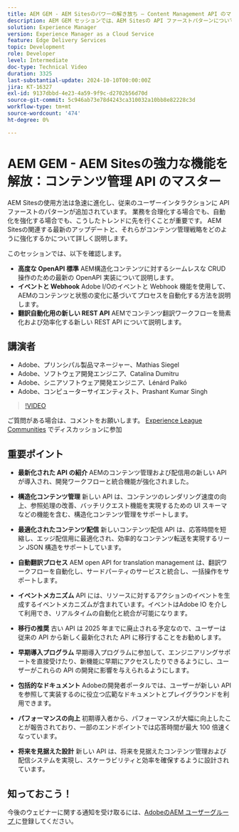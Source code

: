 ```yaml
---
title: AEM GEM - AEM Sitesのパワーの解き放ち – Content Management API のマスター
description: AEM GEM セッションでは、AEM Sitesの API ファーストパターンについて解説し、Adobeのエキスパートからのインサイトを得ながら、高度な OpenAPI 標準、イベントと Webhook、翻訳自動化用の新しい REST API について説明します。
solution: Experience Manager
version: Experience Manager as a Cloud Service
feature: Edge Delivery Services
topic: Development
role: Developer
level: Intermediate
doc-type: Technical Video
duration: 3325
last-substantial-update: 2024-10-10T00:00:00Z
jira: KT-16327
exl-id: 9137dbbd-4e23-4a59-9f9c-d2702b56d70d
source-git-commit: 5c946ab73e78d4243ca310032a10bb8e82228c3d
workflow-type: tm+mt
source-wordcount: '474'
ht-degree: 0%

---
```


# AEM GEM - AEM Sitesの強力な機能を解放：コンテンツ管理 API のマスター

AEM Sitesの使用方法は急速に進化し、従来のユーザーインタラクションに API ファーストのパターンが追加されています。 業務を合理化する場合でも、自動化を強化する場合でも、こうしたトレンドに先を行くことが重要です。 AEM Sitesの関連する最新のアップデートと、それらがコンテンツ管理戦略をどのように強化するかについて詳しく説明します。

このセッションでは、以下を確認します。

* **高度な OpenAPI 標準** AEM構造化コンテンツに対するシームレスな CRUD 操作のための最新の OpenAPI 実装について説明します。
* **イベントと Webhook** Adobe I/Oのイベントと Webhook 機能を使用して、AEMのコンテンツと状態の変化に基づいてプロセスを自動化する方法を説明します。
* **翻訳自動化用の新しい REST API** AEMでコンテンツ翻訳ワークフローを簡素化および効率化する新しい REST API について説明します。

## 講演者

* Adobe、プリンシパル製品マネージャー、Mathias Siegel
* Adobe、ソフトウェア開発エンジニア、Catalina Dumitru
* Adobe、シニアソフトウェア開発エンジニア、Lénárd Palkó
* Adobe、コンピューターサイエンティスト、Prashant Kumar Singh

>[!VIDEO](https://video.tv.adobe.com/v/3435036/?learn=on)

ご質問がある場合は、コメントをお願いします。  [Experience League Communities](https://adobe.ly/4e34grR) でディスカッションに参加

## 重要ポイント

* **最新化された API の紹介** AEMのコンテンツ管理および配信用の新しい API が導入され、開発ワークフローと統合機能が強化されました。

* **構造化コンテンツ管理** 新しい API は、コンテンツのレンダリング速度の向上、参照処理の改善、バッチリクエスト機能を実現するための UI スキーマなどの機能を含む、構造化コンテンツ管理をサポートします。

* **最適化されたコンテンツ配信** 新しいコンテンツ配信 API は、応答時間を短縮し、エッジ配信用に最適化され、効率的なコンテンツ転送を実現するリーン JSON 構造をサポートしています。

* **自動翻訳プロセス** AEM open API for translation management は、翻訳ワークフローを自動化し、サードパーティのサービスと統合し、一括操作をサポートします。

* **イベントメカニズム** API には、リソースに対するアクションのイベントを生成するイベントメカニズムが含まれています。イベントはAdobe IO を介して利用でき、リアルタイムの自動化と統合が可能になります。

* **移行の推奨** 古い API は 2025 年までに廃止される予定なので、ユーザーは従来の API から新しく最新化された API に移行することをお勧めします。

* **早期導入プログラム** 早期導入プログラムに参加して、エンジニアリングサポートを直接受けたり、新機能に早期にアクセスしたりできるようにし、ユーザーがこれらの API の開発に影響を与えられるようにします。

* **包括的なドキュメント** Adobeの開発者ポータルでは、ユーザーが新しい API を参照して実装するのに役立つ広範なドキュメントとプレイグラウンドを利用できます。

* **パフォーマンスの向上** 初期導入者から、パフォーマンスが大幅に向上したことが報告されており、一部のエンドポイントでは応答時間が最大 100 倍速くなっています。

* **将来を見据えた設計** 新しい API は、将来を見据えたコンテンツ管理および配信システムを実現し、スケーラビリティと効率を確保するように設計されています。

## 知っておこう！

今後のウェビナーに関する通知を受け取るには、[AdobeのAEM ユーザーグループ &#x200B;](https://aem-augs.adobe.com/) に登録してください。
